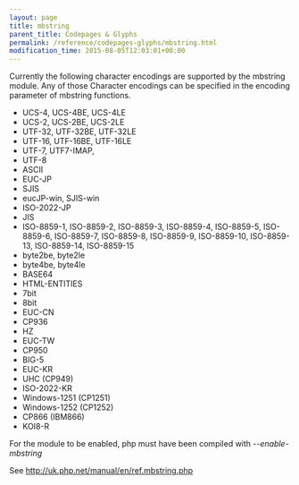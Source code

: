 ```yaml
---
layout: page
title: mbstring
parent_title: Codepages & Glyphs
permalink: /reference/codepages-glyphs/mbstring.html
modification_time: 2015-08-05T12:03:01+00:00
---
```


Currently the following character encodings are supported by the mbstring module. Any of those Character encodings can be specified in the encoding parameter of mbstring functions.

<ul>
<li>UCS-4, UCS-4BE, UCS-4LE</li>
<li>UCS-2, UCS-2BE, UCS-2LE</li>
<li>UTF-32, UTF-32BE, UTF-32LE</li>
<li>UTF-16, UTF-16BE, UTF-16LE</li>
<li>UTF-7, UTF7-IMAP, </li>
<li>UTF-8</li>
<li>ASCII</li>
<li>EUC-JP</li>
<li>SJIS</li>
<li>eucJP-win, SJIS-win</li>
<li>ISO-2022-JP</li>
<li>JIS</li>
<li>ISO-8859-1, ISO-8859-2, ISO-8859-3, ISO-8859-4, ISO-8859-5, ISO-8859-6, ISO-8859-7, ISO-8859-8, ISO-8859-9, ISO-8859-10, ISO-8859-13, ISO-8859-14, ISO-8859-15</li>
<li>byte2be, byte2le</li>
<li>byte4be, byte4le</li>
<li>BASE64</li>
<li>HTML-ENTITIES</li>
<li>7bit</li>
<li>8bit</li>
<li>EUC-CN</li>
<li>CP936</li>
<li>HZ</li>
<li>EUC-TW</li>
<li>CP950</li>
<li>BIG-5</li>
<li>EUC-KR</li>
<li>UHC (CP949)</li>
<li>ISO-2022-KR</li>
<li>Windows-1251 (CP1251)</li>
<li>Windows-1252 (CP1252)</li>
<li>CP866 (IBM866)</li>
<li>KOI8-R</li>
</ul>

For the module to be enabled, php must have been compiled with *--enable-mbstring* <a href="phpinfo.html" target="_blank"></a>

See <a href="http://uk.php.net/manual/en/ref.mbstring.php">http://uk.php.net/manual/en/ref.mbstring.php</a>

